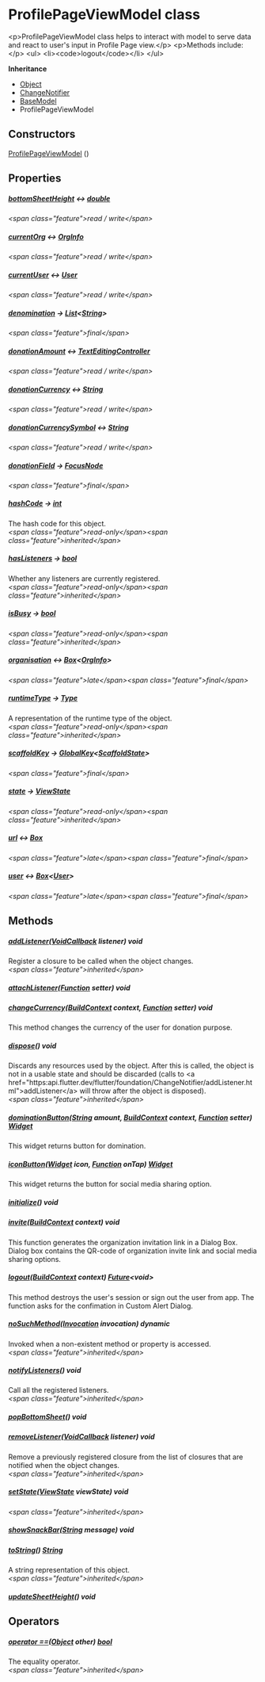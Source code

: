 


# ProfilePageViewModel class









\<p\>ProfilePageViewModel class helps to interact with model to serve data
and react to user's input in Profile Page view.\</p\>
\<p\>Methods include:\</p\>
\<ul\>
\<li\>\<code\>logout\</code\>\</li\>
\</ul\>



**Inheritance**

- [Object](https:api.flutter.dev/flutter/dart-core/Object-class.html)
- [ChangeNotifier](https:api.flutter.dev/flutter/foundation/ChangeNotifier-class.html)
- [BaseModel](../view_model_base_view_model/BaseModel-class.md)
- ProfilePageViewModel








## Constructors

[ProfilePageViewModel](../view_model_after_auth_view_models_profile_view_models_profile_page_view_model/ProfilePageViewModel/ProfilePageViewModel.md) ()

   


## Properties

##### [bottomSheetHeight](../view_model_after_auth_view_models_profile_view_models_profile_page_view_model/ProfilePageViewModel/bottomSheetHeight.md) &#8596; [double](https:api.flutter.dev/flutter/dart-core/double-class.html)



  
_\<span class="feature"\>read / write\</span\>_



##### [currentOrg](../view_model_after_auth_view_models_profile_view_models_profile_page_view_model/ProfilePageViewModel/currentOrg.md) &#8596; [OrgInfo](../models_organization_org_info/OrgInfo-class.md)



  
_\<span class="feature"\>read / write\</span\>_



##### [currentUser](../view_model_after_auth_view_models_profile_view_models_profile_page_view_model/ProfilePageViewModel/currentUser.md) &#8596; [User](../models_user_user_info/User-class.md)



  
_\<span class="feature"\>read / write\</span\>_



##### [denomination](../view_model_after_auth_view_models_profile_view_models_profile_page_view_model/ProfilePageViewModel/denomination.md) &#8594; [List](https:api.flutter.dev/flutter/dart-core/List-class.html)&lt;[String](https:api.flutter.dev/flutter/dart-core/String-class.html)\>



  
_\<span class="feature"\>final\</span\>_



##### [donationAmount](../view_model_after_auth_view_models_profile_view_models_profile_page_view_model/ProfilePageViewModel/donationAmount.md) &#8596; [TextEditingController](https:api.flutter.dev/flutter/widgets/TextEditingController-class.html)



  
_\<span class="feature"\>read / write\</span\>_



##### [donationCurrency](../view_model_after_auth_view_models_profile_view_models_profile_page_view_model/ProfilePageViewModel/donationCurrency.md) &#8596; [String](https:api.flutter.dev/flutter/dart-core/String-class.html)



  
_\<span class="feature"\>read / write\</span\>_



##### [donationCurrencySymbol](../view_model_after_auth_view_models_profile_view_models_profile_page_view_model/ProfilePageViewModel/donationCurrencySymbol.md) &#8596; [String](https:api.flutter.dev/flutter/dart-core/String-class.html)



  
_\<span class="feature"\>read / write\</span\>_



##### [donationField](../view_model_after_auth_view_models_profile_view_models_profile_page_view_model/ProfilePageViewModel/donationField.md) &#8594; [FocusNode](https:api.flutter.dev/flutter/widgets/FocusNode-class.html)



  
_\<span class="feature"\>final\</span\>_



##### [hashCode](https:api.flutter.dev/flutter/dart-core/Object/hashCode.html) &#8594; [int](https:api.flutter.dev/flutter/dart-core/int-class.html)



The hash code for this object.  
_\<span class="feature"\>read-only\</span\>\<span class="feature"\>inherited\</span\>_



##### [hasListeners](https:api.flutter.dev/flutter/foundation/ChangeNotifier/hasListeners.html) &#8594; [bool](https:api.flutter.dev/flutter/dart-core/bool-class.html)



Whether any listeners are currently registered.  
_\<span class="feature"\>read-only\</span\>\<span class="feature"\>inherited\</span\>_



##### [isBusy](../view_model_base_view_model/BaseModel/isBusy.md) &#8594; [bool](https:api.flutter.dev/flutter/dart-core/bool-class.html)



  
_\<span class="feature"\>read-only\</span\>\<span class="feature"\>inherited\</span\>_



##### [organisation](../view_model_after_auth_view_models_profile_view_models_profile_page_view_model/ProfilePageViewModel/organisation.md) &#8596; [Box](https:pub.dev/documentation/hive/2.2.3/hive/Box-class.html)&lt;[OrgInfo](../models_organization_org_info/OrgInfo-class.md)\>



  
_\<span class="feature"\>late\</span\>\<span class="feature"\>final\</span\>_



##### [runtimeType](https:api.flutter.dev/flutter/dart-core/Object/runtimeType.html) &#8594; [Type](https:api.flutter.dev/flutter/dart-core/Type-class.html)



A representation of the runtime type of the object.  
_\<span class="feature"\>read-only\</span\>\<span class="feature"\>inherited\</span\>_



##### [scaffoldKey](../view_model_after_auth_view_models_profile_view_models_profile_page_view_model/ProfilePageViewModel/scaffoldKey.md) &#8594; [GlobalKey](https:api.flutter.dev/flutter/widgets/GlobalKey-class.html)&lt;[ScaffoldState](https:api.flutter.dev/flutter/material/ScaffoldState-class.html)\>



  
_\<span class="feature"\>final\</span\>_



##### [state](../view_model_base_view_model/BaseModel/state.md) &#8594; [ViewState](../enums_enums/ViewState.md)



  
_\<span class="feature"\>read-only\</span\>\<span class="feature"\>inherited\</span\>_



##### [url](../view_model_after_auth_view_models_profile_view_models_profile_page_view_model/ProfilePageViewModel/url.md) &#8596; [Box](https:pub.dev/documentation/hive/2.2.3/hive/Box-class.html)



  
_\<span class="feature"\>late\</span\>\<span class="feature"\>final\</span\>_



##### [user](../view_model_after_auth_view_models_profile_view_models_profile_page_view_model/ProfilePageViewModel/user.md) &#8596; [Box](https:pub.dev/documentation/hive/2.2.3/hive/Box-class.html)&lt;[User](../models_user_user_info/User-class.md)\>



  
_\<span class="feature"\>late\</span\>\<span class="feature"\>final\</span\>_





## Methods

##### [addListener](https:api.flutter.dev/flutter/foundation/ChangeNotifier/addListener.html)([VoidCallback](https:api.flutter.dev/flutter/dart-ui/VoidCallback.html) listener) void



Register a closure to be called when the object changes.  
_\<span class="feature"\>inherited\</span\>_



##### [attachListener](../view_model_after_auth_view_models_profile_view_models_profile_page_view_model/ProfilePageViewModel/attachListener.md)([Function](https:api.flutter.dev/flutter/dart-core/Function-class.html) setter) void



  




##### [changeCurrency](../view_model_after_auth_view_models_profile_view_models_profile_page_view_model/ProfilePageViewModel/changeCurrency.md)([BuildContext](https:api.flutter.dev/flutter/widgets/BuildContext-class.html) context, [Function](https:api.flutter.dev/flutter/dart-core/Function-class.html) setter) void



This method changes the currency of the user for donation purpose.  




##### [dispose](https:api.flutter.dev/flutter/foundation/ChangeNotifier/dispose.html)() void



Discards any resources used by the object. After this is called, the
object is not in a usable state and should be discarded (calls to
\<a href="https:api.flutter.dev/flutter/foundation/ChangeNotifier/addListener.html"\>addListener\</a\> will throw after the object is disposed).  
_\<span class="feature"\>inherited\</span\>_



##### [dominationButton](../view_model_after_auth_view_models_profile_view_models_profile_page_view_model/ProfilePageViewModel/dominationButton.md)([String](https:api.flutter.dev/flutter/dart-core/String-class.html) amount, [BuildContext](https:api.flutter.dev/flutter/widgets/BuildContext-class.html) context, [Function](https:api.flutter.dev/flutter/dart-core/Function-class.html) setter) [Widget](https:api.flutter.dev/flutter/widgets/Widget-class.html)



This widget returns button for domination.  




##### [iconButton](../view_model_after_auth_view_models_profile_view_models_profile_page_view_model/ProfilePageViewModel/iconButton.md)([Widget](https:api.flutter.dev/flutter/widgets/Widget-class.html) icon, [Function](https:api.flutter.dev/flutter/dart-core/Function-class.html) onTap) [Widget](https:api.flutter.dev/flutter/widgets/Widget-class.html)



This widget returns the button for social media sharing option.  




##### [initialize](../view_model_after_auth_view_models_profile_view_models_profile_page_view_model/ProfilePageViewModel/initialize.md)() void



  




##### [invite](../view_model_after_auth_view_models_profile_view_models_profile_page_view_model/ProfilePageViewModel/invite.md)([BuildContext](https:api.flutter.dev/flutter/widgets/BuildContext-class.html) context) void



This function generates the organization invitation link in a Dialog Box.
Dialog box contains the QR-code of organization invite link and social media sharing options.  




##### [logout](../view_model_after_auth_view_models_profile_view_models_profile_page_view_model/ProfilePageViewModel/logout.md)([BuildContext](https:api.flutter.dev/flutter/widgets/BuildContext-class.html) context) [Future](https:api.flutter.dev/flutter/dart-async/Future-class.html)&lt;void\>



This method destroys the user's session or sign out the user from app.
The function asks for the confimation in Custom Alert Dialog.  




##### [noSuchMethod](https:api.flutter.dev/flutter/dart-core/Object/noSuchMethod.html)([Invocation](https:api.flutter.dev/flutter/dart-core/Invocation-class.html) invocation) dynamic



Invoked when a non-existent method or property is accessed.  
_\<span class="feature"\>inherited\</span\>_



##### [notifyListeners](https:api.flutter.dev/flutter/foundation/ChangeNotifier/notifyListeners.html)() void



Call all the registered listeners.  
_\<span class="feature"\>inherited\</span\>_



##### [popBottomSheet](../view_model_after_auth_view_models_profile_view_models_profile_page_view_model/ProfilePageViewModel/popBottomSheet.md)() void



  




##### [removeListener](https:api.flutter.dev/flutter/foundation/ChangeNotifier/removeListener.html)([VoidCallback](https:api.flutter.dev/flutter/dart-ui/VoidCallback.html) listener) void



Remove a previously registered closure from the list of closures that are
notified when the object changes.  
_\<span class="feature"\>inherited\</span\>_



##### [setState](../view_model_base_view_model/BaseModel/setState.md)([ViewState](../enums_enums/ViewState.md) viewState) void



  
_\<span class="feature"\>inherited\</span\>_



##### [showSnackBar](../view_model_after_auth_view_models_profile_view_models_profile_page_view_model/ProfilePageViewModel/showSnackBar.md)([String](https:api.flutter.dev/flutter/dart-core/String-class.html) message) void



  




##### [toString](https:api.flutter.dev/flutter/dart-core/Object/toString.html)() [String](https:api.flutter.dev/flutter/dart-core/String-class.html)



A string representation of this object.  
_\<span class="feature"\>inherited\</span\>_



##### [updateSheetHeight](../view_model_after_auth_view_models_profile_view_models_profile_page_view_model/ProfilePageViewModel/updateSheetHeight.md)() void



  






## Operators

##### [operator ==](https:api.flutter.dev/flutter/dart-core/Object/operator_equals.html)([Object](https:api.flutter.dev/flutter/dart-core/Object-class.html) other) [bool](https:api.flutter.dev/flutter/dart-core/bool-class.html)



The equality operator.  
_\<span class="feature"\>inherited\</span\>_
















